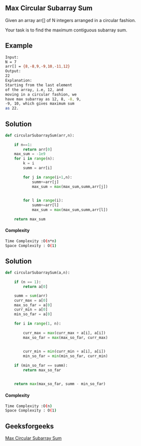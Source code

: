 ## Max Circular Subarray Sum
Given an array arr[] of N integers arranged in a circular fashion. 

Your task is to find the maximum contiguous subarray sum.

## Example 
```bash
Input:
N = 7
arr[] = {8,-8,9,-9,10,-11,12}
Output:
22
Explanation:
Starting from the last element
of the array, i.e, 12, and 
moving in a circular fashion, we 
have max subarray as 12, 8, -8, 9, 
-9, 10, which gives maximum sum 
as 22.

```

## Solution 

```python
def circularSubarraySum(arr,n):
    
    if n==1:
        return arr[0]
    max_sum = -1e9
    for i in range(n):
        k = i
        summ = arr[i]
        
        for j in range(i+1,n):
            summ+=arr[j]
            max_sum = max(max_sum,summ,arr[j])
    
            
        for l in range(i):
            summ+=arr[l]
            max_sum = max(max_sum,summ,arr[l])
            
    return max_sum
 ```
#### Complexity
```bash
Time Complexity :O(n*n)
Space Complexity : O(1)
```
## Solution 

```python
def circularSubarraySum(a,n):
    
    if (n == 1):
        return a[0]

    summ = sum(arr)
    curr_max = a[0]
    max_so_far = a[0]
    curr_min = a[0]
    min_so_far = a[0]
 
    for i in range(1, n):
       
        curr_max = max(curr_max + a[i], a[i])
        max_so_far = max(max_so_far, curr_max)
 
        
        curr_min = min(curr_min + a[i], a[i])
        min_so_far = min(min_so_far, curr_min)
        
    if (min_so_far == summ):
        return max_so_far
 
    
    return max(max_so_far, summ - min_so_far)
 ```
#### Complexity
```bash
Time Complexity :O(n)
Space Complexity : O(1)
```
## Geeksforgeeks
[Max Circular Subarray Sum](https://practice.geeksforgeeks.org/problems/max-circular-subarray-sum-1587115620/1?page=1&difficulty[]=1&difficulty[]=2&status[]=unsolved&company[]=Amazon&category[]=Arrays&sortBy=submissions)
